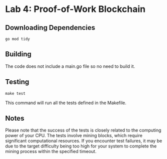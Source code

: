 # Lab 4: Proof-of-Work Blockchain

## Downloading Dependencies
```
go mod tidy
```

## Building
The code does not include a main.go file so no need to build it.

## Testing
```
make test
```
This command will run all the tests defined in the Makefile.

## Notes
Please note that the success of the tests is closely related to the computing power of your CPU. The tests involve mining blocks, which require significant computational resources. If you encounter test failures, it may be due to the target difficulty being too high for your system to complete the mining process within the specified timeout.
